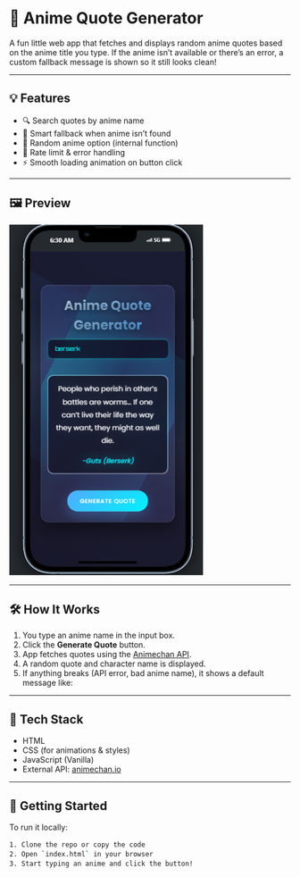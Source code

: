 # 🎌 Anime Quote Generator

A fun little web app that fetches and displays random anime quotes based on the anime title you type. If the anime isn’t available or there’s an error, a custom fallback message is shown so it still looks clean!

---

## 💡 Features

- 🔍 Search quotes by anime name
- 🧠 Smart fallback when anime isn’t found
- 🎲 Random anime option (internal function)
- 🚫 Rate limit & error handling
- ⚡ Smooth loading animation on button click

---

## 🖼️ Preview

![screenshot](preview.png) <!-- Optional: Replace with your screenshot -->

---

## 🛠️ How It Works

1. You type an anime name in the input box.
2. Click the **Generate Quote** button.
3. App fetches quotes using the [Animechan API](https://animechan.io/).
4. A random quote and character name is displayed.
5. If anything breaks (API error, bad anime name), it shows a default message like:



---

## 🔧 Tech Stack

- HTML
- CSS (for animations & styles)
- JavaScript (Vanilla)
- External API: [animechan.io](https://animechan.io/)

---

## 🚀 Getting Started

To run it locally:

```bash
1. Clone the repo or copy the code
2. Open `index.html` in your browser
3. Start typing an anime and click the button!
```



